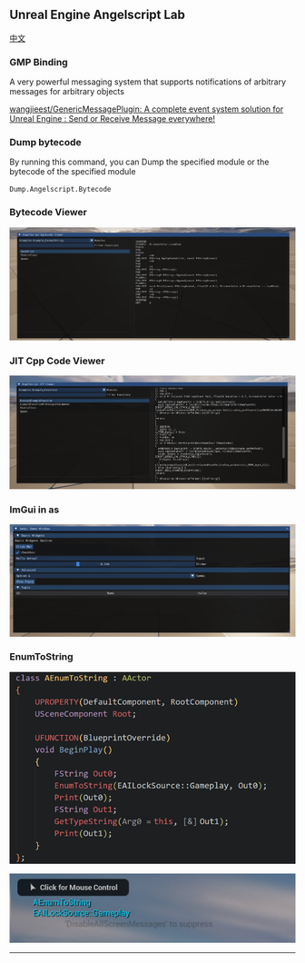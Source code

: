 ## Unreal Engine Angelscript Lab

[中文](./README-ZH.md)



### GMP Binding

A very powerful messaging system that supports notifications of arbitrary messages for arbitrary objects

[wangjieest/GenericMessagePlugin: A complete event system solution for Unreal Engine : Send or Receive Message everywhere!](https://github.com/wangjieest/GenericMessagePlugin)



### Dump bytecode

By running this command, you can Dump the specified module or the bytecode of the specified module

```
Dump.Angelscript.Bytecode
```

### Bytecode Viewer

![image-20250307155802296](README/image-20250307155802296.png)

### JIT Cpp Code Viewer

![企业微信截图_17412803771498](README/企业微信截图_17412803771498.png)

### ImGui in as

![image-20250307160927420](README/image-20250307160927420.png)

### EnumToString

![image-20250322225157206](README/image-20250322225157206.png)

![image-20250322225218275](README/image-20250322225218275.png)

****

